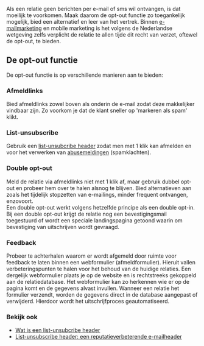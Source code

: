 Als een relatie geen berichten per e-mail of sms wil ontvangen, is dat
moeilijk te voorkomen. Maak daarom de opt-out functie zo toegankelijk
mogelijk, bied een alternatief en leer van het vertrek. Binnen
[e-mailmarketing](./email-marketing-functionaliteiten.md "e-mailmarketing")
en mobile marketing is het volgens de Nederlandse wetgeving zelfs
verplicht de relatie te allen tijde dit recht van verzet, oftewel de
opt-out, te bieden.

De opt-out functie
------------------

De opt-out functie is op verschillende manieren aan te bieden:

### Afmeldlinks

Bied afmeldlinks zowel boven als onderin de e-mail zodat deze
makkelijker vindbaar zijn. Zo voorkom je dat de klant sneller op
'markeren als spam' klikt.

### List-unsubscribe

Gebruik een [list-unsubcribe
header](./list-unsubscribe-header.md "list-unsubcribe header")
zodat men met 1 klik kan afmelden en voor het verwerken van
[abusemeldingen](./abuse-report.md "abusemeldingen")
(spamklachten).

### Double opt-out

Meld de relatie via afmeldlinks niet met 1 klik af, maar gebruik dubbel
opt-out en probeer hem over te halen alsnog te blijven. Bied
alternatieven aan zoals het tijdelijk stopzetten van e-mailings, minder
frequent ontvangen, enzovoort. \
Een double opt-out werkt volgens hetzelfde principe als een double
opt-in. Bij een double opt-out krijgt de relatie nog een
bevestigingsmail toegestuurd of wordt een speciale landingspagina
getoond waarin om bevestiging van uitschrijven wordt gevraagd.

### Feedback

Probeer te achterhalen waarom er wordt afgemeld door ruimte voor
feedback te laten binnen een webformulier (afmeldformulier). Hieruit
vallen verbeteringspunten te halen voor het behoud van de huidige
relaties. Een dergelijk webformulier plaats je op de website en is
rechtstreeks gekoppeld aan de relatiedatabase. Het webformulier kan zo
herkennen wie er op de pagina komt en de gegevens alvast invullen.
Wanneer een relatie het formulier verzendt, worden de gegevens direct in
de database aangepast of verwijderd. Hierdoor wordt het uitschrijfproces
geautomatiseerd.

### Bekijk ook

-   [Wat is een list-unsubcribe
    header](./list-unsubscribe-header.md "Wat is een list-unsubcribe header")
-   [List-unsubscribe header: een reputatieverbeterende
    e-mailheader](./list-unsubscribe-header-een-reputatieverbeterende-e-mailheader.md "List-unsubscribe header: een reputatieverbeterende e-mailheader")

